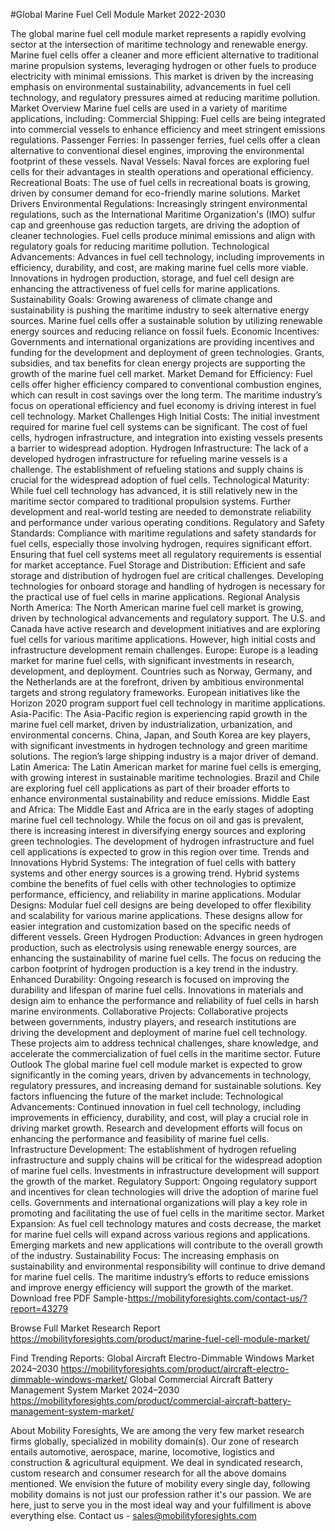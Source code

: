 #Global Marine Fuel Cell Module Market 2022-2030

The global marine fuel cell module market represents a rapidly evolving sector at the intersection of maritime technology and renewable energy. Marine fuel cells offer a cleaner and more efficient alternative to traditional marine propulsion systems, leveraging hydrogen or other fuels to produce electricity with minimal emissions. This market is driven by the increasing emphasis on environmental sustainability, advancements in fuel cell technology, and regulatory pressures aimed at reducing maritime pollution.
Market Overview
Marine fuel cells are used in a variety of maritime applications, including:
Commercial Shipping: Fuel cells are being integrated into commercial vessels to enhance efficiency and meet stringent emissions regulations.
Passenger Ferries: In passenger ferries, fuel cells offer a clean alternative to conventional diesel engines, improving the environmental footprint of these vessels.
Naval Vessels: Naval forces are exploring fuel cells for their advantages in stealth operations and operational efficiency.
Recreational Boats: The use of fuel cells in recreational boats is growing, driven by consumer demand for eco-friendly marine solutions.
Market Drivers
Environmental Regulations: Increasingly stringent environmental regulations, such as the International Maritime Organization's (IMO) sulfur cap and greenhouse gas reduction targets, are driving the adoption of cleaner technologies. Fuel cells produce minimal emissions and align with regulatory goals for reducing maritime pollution.
Technological Advancements: Advances in fuel cell technology, including improvements in efficiency, durability, and cost, are making marine fuel cells more viable. Innovations in hydrogen production, storage, and fuel cell design are enhancing the attractiveness of fuel cells for marine applications.
Sustainability Goals: Growing awareness of climate change and sustainability is pushing the maritime industry to seek alternative energy sources. Marine fuel cells offer a sustainable solution by utilizing renewable energy sources and reducing reliance on fossil fuels.
Economic Incentives: Governments and international organizations are providing incentives and funding for the development and deployment of green technologies. Grants, subsidies, and tax benefits for clean energy projects are supporting the growth of the marine fuel cell market.
Market Demand for Efficiency: Fuel cells offer higher efficiency compared to conventional combustion engines, which can result in cost savings over the long term. The maritime industry’s focus on operational efficiency and fuel economy is driving interest in fuel cell technology.
Market Challenges
High Initial Costs: The initial investment required for marine fuel cell systems can be significant. The cost of fuel cells, hydrogen infrastructure, and integration into existing vessels presents a barrier to widespread adoption.
Hydrogen Infrastructure: The lack of a developed hydrogen infrastructure for refueling marine vessels is a challenge. The establishment of refueling stations and supply chains is crucial for the widespread adoption of fuel cells.
Technological Maturity: While fuel cell technology has advanced, it is still relatively new in the maritime sector compared to traditional propulsion systems. Further development and real-world testing are needed to demonstrate reliability and performance under various operating conditions.
Regulatory and Safety Standards: Compliance with maritime regulations and safety standards for fuel cells, especially those involving hydrogen, requires significant effort. Ensuring that fuel cell systems meet all regulatory requirements is essential for market acceptance.
Fuel Storage and Distribution: Efficient and safe storage and distribution of hydrogen fuel are critical challenges. Developing technologies for onboard storage and handling of hydrogen is necessary for the practical use of fuel cells in marine applications.
Regional Analysis
North America: The North American marine fuel cell market is growing, driven by technological advancements and regulatory support. The U.S. and Canada have active research and development initiatives and are exploring fuel cells for various maritime applications. However, high initial costs and infrastructure development remain challenges.
Europe: Europe is a leading market for marine fuel cells, with significant investments in research, development, and deployment. Countries such as Norway, Germany, and the Netherlands are at the forefront, driven by ambitious environmental targets and strong regulatory frameworks. European initiatives like the Horizon 2020 program support fuel cell technology in maritime applications.
Asia-Pacific: The Asia-Pacific region is experiencing rapid growth in the marine fuel cell market, driven by industrialization, urbanization, and environmental concerns. China, Japan, and South Korea are key players, with significant investments in hydrogen technology and green maritime solutions. The region’s large shipping industry is a major driver of demand.
Latin America: The Latin American market for marine fuel cells is emerging, with growing interest in sustainable maritime technologies. Brazil and Chile are exploring fuel cell applications as part of their broader efforts to enhance environmental sustainability and reduce emissions.
Middle East and Africa: The Middle East and Africa are in the early stages of adopting marine fuel cell technology. While the focus on oil and gas is prevalent, there is increasing interest in diversifying energy sources and exploring green technologies. The development of hydrogen infrastructure and fuel cell applications is expected to grow in this region over time.
Trends and Innovations
Hybrid Systems: The integration of fuel cells with battery systems and other energy sources is a growing trend. Hybrid systems combine the benefits of fuel cells with other technologies to optimize performance, efficiency, and reliability in marine applications.
Modular Designs: Modular fuel cell designs are being developed to offer flexibility and scalability for various marine applications. These designs allow for easier integration and customization based on the specific needs of different vessels.
Green Hydrogen Production: Advances in green hydrogen production, such as electrolysis using renewable energy sources, are enhancing the sustainability of marine fuel cells. The focus on reducing the carbon footprint of hydrogen production is a key trend in the industry.
Enhanced Durability: Ongoing research is focused on improving the durability and lifespan of marine fuel cells. Innovations in materials and design aim to enhance the performance and reliability of fuel cells in harsh marine environments.
Collaborative Projects: Collaborative projects between governments, industry players, and research institutions are driving the development and deployment of marine fuel cell technology. These projects aim to address technical challenges, share knowledge, and accelerate the commercialization of fuel cells in the maritime sector.
Future Outlook
The global marine fuel cell module market is expected to grow significantly in the coming years, driven by advancements in technology, regulatory pressures, and increasing demand for sustainable solutions. Key factors influencing the future of the market include:
Technological Advancements: Continued innovation in fuel cell technology, including improvements in efficiency, durability, and cost, will play a crucial role in driving market growth. Research and development efforts will focus on enhancing the performance and feasibility of marine fuel cells.
Infrastructure Development: The establishment of hydrogen refueling infrastructure and supply chains will be critical for the widespread adoption of marine fuel cells. Investments in infrastructure development will support the growth of the market.
Regulatory Support: Ongoing regulatory support and incentives for clean technologies will drive the adoption of marine fuel cells. Governments and international organizations will play a key role in promoting and facilitating the use of fuel cells in the maritime sector.
Market Expansion: As fuel cell technology matures and costs decrease, the market for marine fuel cells will expand across various regions and applications. Emerging markets and new applications will contribute to the overall growth of the industry.
Sustainability Focus: The increasing emphasis on sustainability and environmental responsibility will continue to drive demand for marine fuel cells. The maritime industry’s efforts to reduce emissions and improve energy efficiency will support the growth of the market.
Download free PDF Sample-https://mobilityforesights.com/contact-us/?report=43279



Browse Full Market Research Report 
https://mobilityforesights.com/product/marine-fuel-cell-module-market/


Find Trending Reports:
Global Aircraft Electro-Dimmable Windows Market 2024–2030
https://mobilityforesights.com/product/aircraft-electro-dimmable-windows-market/
Global Commercial Aircraft Battery Management System Market 2024–2030
https://mobilityforesights.com/product/commercial-aircraft-battery-management-system-market/





About Mobility Foresights,
We are among the very few market research firms globally, specialized in mobility domain(s). Our zone of research entails automotive, aerospace, marine, locomotive, logistics and construction & agricultural equipment. We deal in syndicated research, custom research and consumer research for all the above domains mentioned.
We envision the future of mobility every single day, following mobility domains is not just our profession rather it's our passion. We are here, just to serve you in the most ideal way and your fulfillment is above everything else. Contact us -  sales@mobilityforesights.com 


